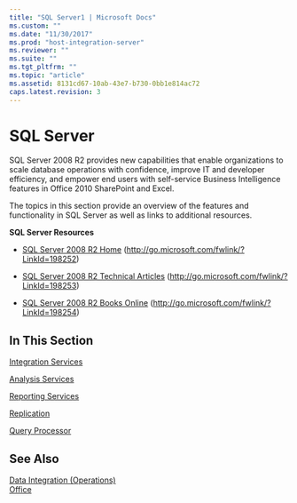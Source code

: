 ```yaml
---
title: "SQL Server1 | Microsoft Docs"
ms.custom: ""
ms.date: "11/30/2017"
ms.prod: "host-integration-server"
ms.reviewer: ""
ms.suite: ""
ms.tgt_pltfrm: ""
ms.topic: "article"
ms.assetid: 8131cd67-10ab-43e7-b730-0bb1e814ac72
caps.latest.revision: 3
---
```

# SQL Server
SQL Server 2008 R2 provides new capabilities that enable organizations to scale database operations with confidence, improve IT and developer efficiency, and empower end users with self-service Business Intelligence features in Office 2010 SharePoint and Excel.  
  
 The topics in this section provide an overview of the features and functionality in SQL Server as well as links to additional resources.  
  
 **SQL Server Resources**  
  
-   [SQL Server 2008 R2 Home](http://go.microsoft.com/fwlink/?LinkId=198252) (http://go.microsoft.com/fwlink/?LinkId=198252)  
  
-   [SQL Server 2008 R2 Technical Articles](http://go.microsoft.com/fwlink/?LinkId=198253) (http://go.microsoft.com/fwlink/?LinkId=198253)  
  
-   [SQL Server 2008 R2 Books Online](http://go.microsoft.com/fwlink/?LinkId=198254) (http://go.microsoft.com/fwlink/?LinkId=198254)  
  
## In This Section  
 [Integration Services](../HIS2010/integration-services2.md)  
  
 [Analysis Services](../HIS2010/analysis-services1.md)  
  
 [Reporting Services](../HIS2010/reporting-services1.md)  
  
 [Replication](../HIS2010/replication2.md)  
  
 [Query Processor](../HIS2010/query-processor1.md)  
  
## See Also  
 [Data Integration (Operations)](../HIS2010/data-integration-operations-1.md)   
 [Office](../HIS2010/office1.md)
